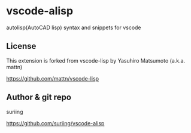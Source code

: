 # vscode-alisp

autolisp(AutoCAD lisp) syntax and snippets for vscode

## License

This extension is forked from vscode-lisp by Yasuhiro Matsumoto (a.k.a. mattn)

https://github.com/mattn/vscode-lisp

## Author & git repo

suriing

https://github.com/suriing/vscode-alisp
